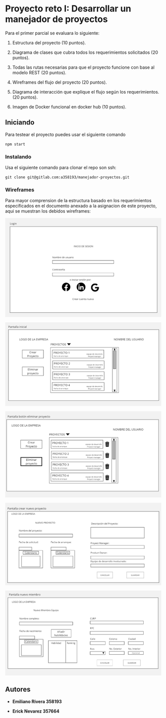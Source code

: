 # Proyecto reto I: Desarrollar un manejador de proyectos

Para el primer parcial se evaluara lo siguiente:

1) Estructura del proyecto (10 puntos).

2) Diagrama de clases que cubra todos los requerimientos solicitados (20 puntos).

3) Todas las rutas necesarias para que el proyecto funcione con base al modelo REST (20 puntos).

4) Wireframes del flujo del proyecto (20 puntos).

5) Diagrama de interacción que explique el flujo según los requerimientos. (20 puntos).

6) Imagen de Docker funcional en docker hub (10 puntos).

## Iniciando

Para testear el proyecto puedes usar el siguiente comando
```
npm start
```

### Instalando 

Usa el siguiente comando para clonar el repo son ssh:

```
git clone git@gitlab.com:a358193/manejador-proyectos.git
```

### Wireframes 

Para mayor comprension de la estructura basado en los requerimientos especificados en el documento anexado a la asignacion de este proyecto, aqui se muestran los debidos wireframes:

![Login](./WIREFRAMES/Login.jpg)

![PantallaInicial](./WIREFRAMES/PantallaInicial.jpg)

![PantallaEliminar](./WIREFRAMES/PantallaEliminar.jpg)

![NuevoProyecto](./WIREFRAMES/NuevoProyecto.jpg)

![NuevoMiembro](./WIREFRAMES/NuevoMiembro.jpg)


## Autores

* **Emiliano Rivera     358193**

* **Erick Nevarez     357664**